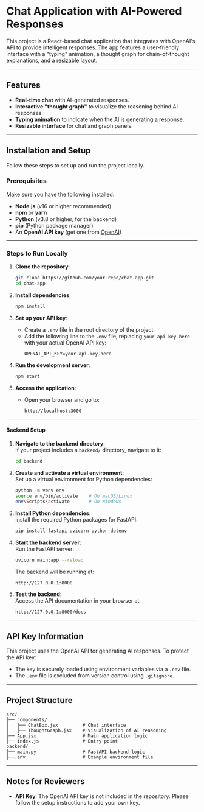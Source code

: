 # Chat Application with AI-Powered Responses

This project is a React-based chat application that integrates with OpenAI's API to provide intelligent responses. The app features a user-friendly interface with a "typing" animation, a thought graph for chain-of-thought explanations, and a resizable layout.

---

## Features

- **Real-time chat** with AI-generated responses.
- **Interactive "thought graph"** to visualize the reasoning behind AI responses.
- **Typing animation** to indicate when the AI is generating a response.
- **Resizable interface** for chat and graph panels.

---

## Installation and Setup

Follow these steps to set up and run the project locally.

### Prerequisites

Make sure you have the following installed:
- **Node.js** (v16 or higher recommended)
- **npm** or **yarn**
- **Python** (v3.8 or higher, for the backend)
- **pip** (Python package manager)
- An **OpenAI API key** (get one from [OpenAI](https://platform.openai.com/signup/))

---

### Steps to Run Locally

1. **Clone the repository**:
   ```bash
   git clone https://github.com/your-repo/chat-app.git
   cd chat-app
   ```

2. **Install dependencies**:
   ```bash
   npm install
   ```

3. **Set up your API key**:
   - Create a `.env` file in the root directory of the project.
   - Add the following line to the `.env` file, replacing `your-api-key-here` with your actual OpenAI API key:
     ```plaintext
     OPENAI_API_KEY=your-api-key-here
     ```

4. **Run the development server**:
   ```bash
   npm start
   ```

5. **Access the application**:
   - Open your browser and go to:
     ```
     http://localhost:3000
     ```
---

#### **Backend Setup**

1. **Navigate to the backend directory**:  
   If your project includes a `backend/` directory, navigate to it:
   ```bash
   cd backend
   ```

2. **Create and activate a virtual environment**:  
   Set up a virtual environment for Python dependencies:
   ```bash
   python -m venv env
   source env/bin/activate    # On macOS/Linux
   env\Scripts\activate       # On Windows
   ```

3. **Install Python dependencies**:  
   Install the required Python packages for FastAPI:
   ```bash
   pip install fastapi uvicorn python-dotenv
   ```

4. **Start the backend server**:  
   Run the FastAPI server:
   ```bash
   uvicorn main:app --reload
   ```
   The backend will be running at:
   ```
   http://127.0.0.1:8000
   ```

5. **Test the backend**:  
   Access the API documentation in your browser at:
   ```
   http://127.0.0.1:8000/docs
   ```

---

## API Key Information

This project uses the OpenAI API for generating AI responses. To protect the API key:
- The key is securely loaded using environment variables via a `.env` file.
- The `.env` file is excluded from version control using `.gitignore`.

---

## Project Structure

```
src/
├── components/
│   ├── ChatBox.jsx         # Chat interface
│   ├── ThoughtGraph.jsx    # Visualization of AI reasoning
├── App.jsx                 # Main application logic
├── index.js                # Entry point
backend/
├── main.py                 # FastAPI backend logic
├──.env                     # Example environment file
```

---

## Notes for Reviewers
- **API Key**: The OpenAI API key is not included in the repository. Please follow the setup instructions to add your own key.

